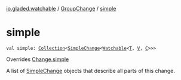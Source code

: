 [io.gladed.watchable](../index.md) / [GroupChange](index.md) / [simple](./simple.md)

# simple

`val simple: `[`Collection`](https://kotlinlang.org/api/latest/jvm/stdlib/kotlin.collections/-collection/index.html)`<`[`SimpleChange`](../-simple-change/index.md)`<`[`Watchable`](../-watchable/index.md)`<`[`T`](index.md#T)`, `[`V`](index.md#V)`, `[`C`](index.md#C)`>>>`

Overrides [Change.simple](../-change/simple.md)

A list of [SimpleChange](../-simple-change/index.md) objects that describe all parts of this change.

